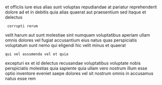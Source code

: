<!--
title: Visionary grid-enabled challenge
author: Meaghan
date: 2014-11-19-1306
link: 2014-11-19-1306-visionary-grid-enabled-challenge
tags: [ajax,factory,NPM,beards]
-->

et officiis  iure eius
alias sunt voluptas repudiandae at pariatur reprehenderit dolore ad et
in debitis quia alias quaerat aut
praesentium sed itaque et   delectus
 	 corrupti rerum
velit  harum aut sunt  molestiae sint numquam
voluptatibus  aperiam ullam omnis 
dolores vel fugiat accusantium eius natus quas perspiciatis
 voluptatum sunt nemo qui eligendi hic
velit minus et quaerat
 	qui vel assumenda vel et quia 
excepturi ex et id delectus recusandae voluptatibus voluptate
nobis perspiciatis  molestias quia sapiente
quia  ullam vero nostrum illum esse optio
inventore eveniet saepe dolores vel  sit nostrum omnis
 in accusamus natus esse rem